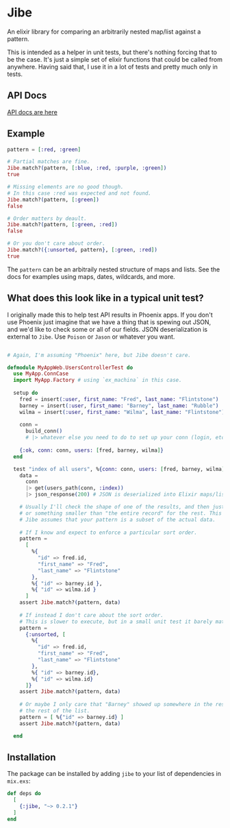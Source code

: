 # Jibe

An elixir library for comparing an arbitrarily nested map/list against a pattern.

This is intended as a helper in unit tests, but there's nothing forcing that to be
the case. It's just a simple set of elixir functions that could be called from anywhere. 
Having said that, I use it in a lot of tests and pretty much only in tests.

## API Docs

[API docs are here](https://hexdocs.pm/jibe/Jibe.html)



## Example

```elixir
pattern = [:red, :green]

# Partial matches are fine.
Jibe.match?(pattern, [:blue, :red, :purple, :green])
true

# Missing elements are no good though.
# In this case :red was expected and not found.
Jibe.match?(pattern, [:green])
false

# Order matters by deault.
Jibe.match?(pattern, [:green, :red])
false

# Or you don't care about order.
Jibe.match?({:unsorted, pattern}, [:green, :red])
true
```

The `pattern` can be an arbitraily nested structure of maps and lists.
See the docs for examples using maps, dates, wildcards, and more.

## What does this look like in a typical unit test?

I originally made this to help test API results in Phoenix apps. If you don't use Phoenix just imagine
that we have a thing that is spewing out JSON, and we'd like to check some or all of our fields. JSON 
deserialization is external to `Jibe`. Use `Poison` or `Jason` or whatever you want.

```elixir

# Again, I'm assuming "Phoenix" here, but Jibe doesn't care.

defmodule MyAppWeb.UsersControllerTest do
  use MyApp.ConnCase
  import MyApp.Factory # using `ex_machina` in this case. 
  
  setup do
    fred = insert(:user, first_name: "Fred", last_name: "Flintstone")
    barney = insert(:user, first_name: "Barney", last_name: "Rubble")
    wilma = insert(:user, first_name: "Wilma", last_name: "Flintstone")
    
    conn =
      build_conn()
      # |> whatever else you need to do to set up your conn (login, etc.)
    
    {:ok, conn: conn, users: [fred, barney, wilma]}
  end

  test "index of all users", %{conn: conn, users: [fred, barney, wilma]} do
    data =
      conn
      |> get(users_path(conn, :index))
      |> json_response(200) # JSON is deserialized into Elixir maps/lists here

    # Usually I'll check the shape of one of the results, and then just look for IDs
    # or something smaller than "the entire record" for the rest. This works because 
    # Jibe assumes that your pattern is a subset of the actual data.
    
    # If I know and expect to enforce a particular sort order.
    pattern =
      [
        %{
          "id" => fred.id,
          "first_name" => "Fred",
          "last_name" => "Flintstone"
        },
        %{ "id" => barney.id },
        %{ "id" => wilma.id }
      ]
    assert Jibe.match?(pattern, data)
    
    # If instead I don't care about the sort order.
    # This is slower to execute, but in a small unit test it barely matters.
    pattern =
      {:unsorted, [
        %{
          "id" => fred.id,
          "first_name" => "Fred",
          "last_name" => "Flintstone"
        },
        %{ "id" => barney.id},
        %{ "id" => wilma.id}
      ]}
    assert Jibe.match?(pattern, data)
    
    # Or maybe I only care that "Barney" showed up somewhere in the results, not caring at all about
    # the rest of the list.
    pattern = [ %{"id" => barney.id} ]
    assert Jibe.match?(pattern, data)

  end
```

## Installation

The package can be installed by adding `jibe` to your list of dependencies in `mix.exs`:

```elixir
def deps do
  [
    {:jibe, "~> 0.2.1"}
  ]
end
```
